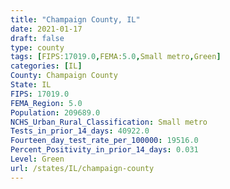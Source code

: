 ```yaml
---
title: "Champaign County, IL"
date: 2021-01-17
draft: false
type: county
tags: [FIPS:17019.0,FEMA:5.0,Small metro,Green]
categories: [IL]
County: Champaign County
State: IL
FIPS: 17019.0
FEMA_Region: 5.0
Population: 209689.0
NCHS_Urban_Rural_Classification: Small metro
Tests_in_prior_14_days: 40922.0
Fourteen_day_test_rate_per_100000: 19516.0
Percent_Positivity_in_prior_14_days: 0.031
Level: Green
url: /states/IL/champaign-county
---
```



